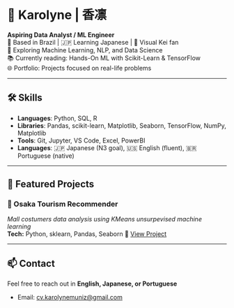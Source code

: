 # 👋 Karolyne | 香凛

**Aspiring Data Analyst / ML Engineer**  
📍 Based in Brazil | 🇯🇵 Learning Japanese | 🎸 Visual Kei fan  
🔭 Exploring Machine Learning, NLP, and Data Science  
📚 Currently reading: Hands-On ML with Scikit-Learn & TensorFlow  
🌐 Portfolio: Projects focused on real-life problems

---

## 🛠 Skills
- **Languages**: Python, SQL, R
- **Libraries**: Pandas, scikit-learn, Matplotlib, Seaborn, TensorFlow, NumPy, Matplotlib
- **Tools**: Git, Jupyter, VS Code, Excel, PowerBI
- **Languages**: 🇯🇵 Japanese (N3 goal), 🇺🇸 English (fluent), 🇧🇷 Portuguese (native)

---

## 📁 Featured Projects

### 🧭 Osaka Tourism Recommender
_Mall costumers data analysis using KMeans unsurpevised machine learning_  
**Tech:** Python, sklearn, Pandas, Seaborn
🔗 [View Project](./mall_analysis)


---

## 📫 Contact
Feel free to reach out in **English, Japanese, or Portuguese**  
- Email: cv.karolynemuniz@gmail.com

